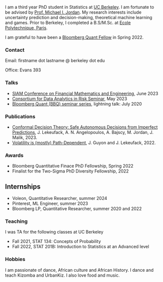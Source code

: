 <!-- # Jordan Lekeufack -->
<!-- ![Profile picture](/docs/assets/images/git_profile.jpg) -->
I am a third year PhD student in Statistics at [UC Berkeley](https://statistics.berkeley.edu/). I am fortunate to be advised by [Prof. Michael I. Jordan](http://people.eecs.berkeley.edu/~jordan/). My research interests include uncertainty prediction and decision-making, theoretical machine learning and games. Prior to Berkeley, I completed a B.S/M.Sc. at [Ecole Polytechnique, Paris](https://programmes.polytechnique.edu/en/ingenieur-polytechnicien-program/ingenieur-polytechnicien-program).

I am grateful to have been a [Bloomberg Quant Fellow](https://www.bloomberg.com/company/values/tech-at-bloomberg/quantitative-finance-phd-fellowship/) in Spring 2022.

### Contact
Email: firstname dot lastname @ berkeley dot edu

Office: Evans 393

### Talks
* [SIAM Conference on Financial Mathematics and Engineering](https://siam.org/conferences/cm/conference/fm23), June 2023
* [Consortium for Data Analytics in Risk Seminar](https://cdar.berkeley.edu/seminars/fall-2023), May 2023
* [Bloomberg Quant (BBQ) seminar series](https://www.bloomberg.com/professional/quant-seminar-series/), lightning talk: July 2020

### Publications
* [Conformal Decision Theory: Safe Autonomous Decisions from Imperfect Predictions](http://arxiv.org/abs/2310.05921), J. Lekeufack, A. N. Angelopoulos, A. Bajscy, M. Jordan, J. Malik, 2023.
* [Volatility is (mostly) Path-Dependent](http://ssrn.com/abstract=4174589), J. Guyon and J. Lekeufack, 2022.
<!-- ### Publications and Preprints -->

### Awards
* Bloomberg Quantitative Finace PhD Fellowship, Spring 2022
* Finalist for the Two-Sigma PhD Diversity Fellowship, 2022

## Internships
* Voleon, Quantitative Researcher, summer 2024
* Pinterest, ML Engineer, summer 2023
* Bloomberg LP, Quantitative Researcher, summer 2020 and 2022

### Teaching
I was TA for the following classes at UC Berkeley
* Fall 2021, STAT 134: Concepts of Probability
* Fall 2022, STAT 201B: Introduction to Statistics at an Advanced level

### Hobbies
I am passionate of dance, African culture and African History. I dance and teach Kizomba and UrbanKiz. I also love food and music.
